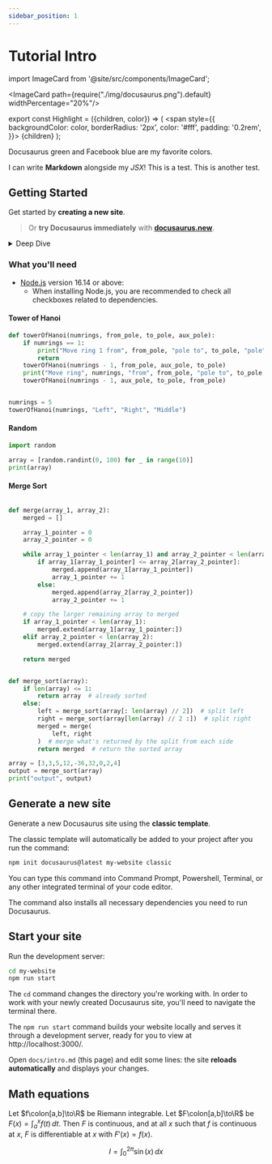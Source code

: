 ```yaml
---
sidebar_position: 1
---
```


# Tutorial Intro

import ImageCard from '@site/src/components/ImageCard';

<ImageCard path={require("./img/docusaurus.png").default} widthPercentage="20%"/>

export const Highlight = ({children, color}) => (
<span
style={{
      backgroundColor: color,
      borderRadius: '2px',
      color: '#fff',
      padding: '0.2rem',
    }}>
{children}
</span>
);

<Highlight color="#25c2a0">Docusaurus green</Highlight> and <Highlight color="#1877F2">Facebook blue</Highlight> are my favorite colors.

I can write **Markdown** alongside my _JSX_! This is a test. This is another test.

## Getting Started

Get started by **creating a new site**.

> Or **try Docusaurus immediately** with **[docusaurus.new](https://docusaurus.new)**.

<details>
<summary>Deep Dive</summary>
<p>

#### yes, even hidden code blocks!

```python
print("hello world!")
```

</p>
</details>

### What you'll need

- [Node.js](https://nodejs.org/en/download/) version 16.14 or above:
  - When installing Node.js, you are recommended to check all checkboxes related to dependencies.

#### Tower of Hanoi

```py live_py
def towerOfHanoi(numrings, from_pole, to_pole, aux_pole):
    if numrings == 1:
        print("Move ring 1 from", from_pole, "pole to", to_pole, "pole")
        return
    towerOfHanoi(numrings - 1, from_pole, aux_pole, to_pole)
    print("Move ring", numrings, "from", from_pole, "pole to", to_pole, "pole")
    towerOfHanoi(numrings - 1, aux_pole, to_pole, from_pole)


numrings = 5
towerOfHanoi(numrings, "Left", "Right", "Middle")
```

#### Random

```py live_py
import random

array = [random.randint(0, 100) for _ in range(10)]
print(array)
```

#### Merge Sort

```py live_py

def merge(array_1, array_2):
    merged = []

    array_1_pointer = 0
    array_2_pointer = 0

    while array_1_pointer < len(array_1) and array_2_pointer < len(array_2):
        if array_1[array_1_pointer] <= array_2[array_2_pointer]:
            merged.append(array_1[array_1_pointer])
            array_1_pointer += 1
        else:
            merged.append(array_2[array_2_pointer])
            array_2_pointer += 1

    # copy the larger remaining array to merged
    if array_1_pointer < len(array_1):
        merged.extend(array_1[array_1_pointer:])
    elif array_2_pointer < len(array_2):
        merged.extend(array_2[array_2_pointer:])

    return merged


def merge_sort(array):
    if len(array) <= 1:
        return array  # already sorted
    else:
        left = merge_sort(array[: len(array) // 2])  # split left
        right = merge_sort(array[len(array) // 2 :])  # split right
        merged = merge(
            left, right
        )  # merge what's returned by the split from each side
        return merged  # return the sorted array

array = [3,3,5,12,-36,32,0,2,4]
output = merge_sort(array)
print("output", output)
```

## Generate a new site

Generate a new Docusaurus site using the **classic template**.

The classic template will automatically be added to your project after you run the command:

```bash
npm init docusaurus@latest my-website classic
```

You can type this command into Command Prompt, Powershell, Terminal, or any other integrated terminal of your code editor.

The command also installs all necessary dependencies you need to run Docusaurus.

## Start your site

Run the development server:

```bash
cd my-website
npm run start
```

The `cd` command changes the directory you're working with. In order to work with your newly created Docusaurus site, you'll need to navigate the terminal there.

The `npm run start` command builds your website locally and serves it through a development server, ready for you to view at http://localhost:3000/.

Open `docs/intro.md` (this page) and edit some lines: the site **reloads automatically** and displays your changes.

## Math equations

Let $f\colon[a,b]\to\R$ be Riemann integrable. Let $F\colon[a,b]\to\R$ be
$F(x)=\int_{a}^{x} f(t)\,dt$. Then $F$ is continuous, and at all $x$ such that
$f$ is continuous at $x$, $F$ is differentiable at $x$ with $F'(x)=f(x)$.

$$
I = \int_0^{2\pi} \sin(x)\,dx
$$
